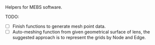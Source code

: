 Helpers for MEBS software.

TODO:
- [ ] Finish functions to generate mesh point data.
- [ ] Auto-meshing function from given geometrical surface of lens, the suggested approach is to represent the grids by Node and Edge.
